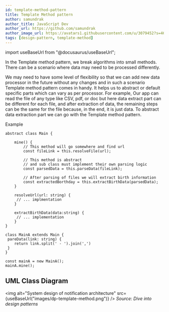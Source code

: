 ```yaml
---
id: template-method-pattern
title: Template Method pattern
author: samundrak
author_title: JavaScript Dev
author_url: https://github.com/samundrak
author_image_url: https://avatars1.githubusercontent.com/u/3079452?s=460&u=e5bd48488cb71b665ea5403192c6b8a963644a08&v=4
tags: [design-pattern, template-method]
---
```


import useBaseUrl from "@docusaurus/useBaseUrl";


In the Template method pattern, we break algorithms into small methods. There can be a scenario where data may need to be processed differently.

<!-- truncate -->

We may need to have some level of flexibility so that we can add new data processor in the future without any changes and in such
a scenario Template method pattern comes in handy. It helps us to abstract or default specific parts which can vary as per processor.
For example, Our app can read the file of any type like CSV, pdf, or doc but here data extract part can be different for each file, and after extraction of data, the remaining steps can be the same for the file because, in the end, it is just data. To abstract data extraction part
we can go with the Template method pattern.

Example

```
abstract class Main {

    mine() {
        // This method will go somewhere and find url
        const fileLink = this.resolveFile(url);

        // This method is abstract
        // and sub class must implement their own parsing logic
        const parsedData = this.parseData(fileLink);

        // After parsing of files we will extract birth information
        const extractedBorthday = this.extractBirthData(parsedData);
    }

    resolveUrl(url: string) {
     // ... implmentation
    }

    extractBirthData(data:string) {
     // ... implementation
    }
}

class MainA extends Main {
 pareData(link: string) {
    return link.split(' - ').join(',')
 }
}

const mainA = new MainA();
mainA.mine();
```

## UML Class Diagram

<img
alt="System design of notification architecture"
src={useBaseUrl("images/dp-template-method.png")}
/>
_Source: Dive into design patterns_
